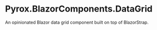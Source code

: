 # Pyrox.BlazorComponents.DataGrid

An opinionated Blazor data grid component built on top of BlazorStrap.
